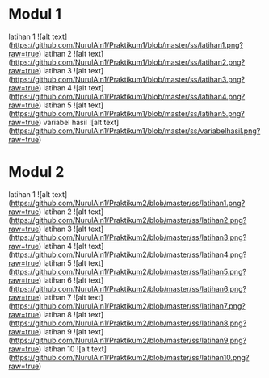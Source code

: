 # Modul 1 
latihan 1
![alt text] (https://github.com/NurulAin1/Praktikum1/blob/master/ss/latihan1.png?raw=true)
latihan 2
![alt text] (https://github.com/NurulAin1/Praktikum1/blob/master/ss/latihan2.png?raw=true)
latihan 3
![alt text] (https://github.com/NurulAin1/Praktikum1/blob/master/ss/latihan3.png?raw=true)
latihan 4
![alt text] (https://github.com/NurulAin1/Praktikum1/blob/master/ss/latihan4.png?raw=true)
latihan 5
![alt text] (https://github.com/NurulAin1/Praktikum1/blob/master/ss/latihan5.png?raw=true)
variabel hasil
![alt text] (https://github.com/NurulAin1/Praktikum1/blob/master/ss/variabelhasil.png?raw=true)

# Modul 2
latihan 1
![alt text] (https://github.com/NurulAin1/Praktikum2/blob/master/ss/latihan1.png?raw=true)
latihan 2
![alt text] (https://github.com/NurulAin1/Praktikum2/blob/master/ss/latihan2.png?raw=true)
latihan 3
![alt text] (https://github.com/NurulAin1/Praktikum2/blob/master/ss/latihan3.png?raw=true)
latihan 4
![alt text] (https://github.com/NurulAin1/Praktikum2/blob/master/ss/latihan4.png?raw=true)
latihan 5
![alt text] (https://github.com/NurulAin1/Praktikum2/blob/master/ss/latihan5.png?raw=true)
latihan 6
![alt text] (https://github.com/NurulAin1/Praktikum2/blob/master/ss/latihan6.png?raw=true)
latihan 7
![alt text] (https://github.com/NurulAin1/Praktikum2/blob/master/ss/latihan7.png?raw=true)
latihan 8
![alt text] (https://github.com/NurulAin1/Praktikum2/blob/master/ss/latihan8.png?raw=true)
latihan 9
![alt text] (https://github.com/NurulAin1/Praktikum2/blob/master/ss/latihan9.png?raw=true)
latihan 10
![alt text] (https://github.com/NurulAin1/Praktikum2/blob/master/ss/latihan10.png?raw=true)
